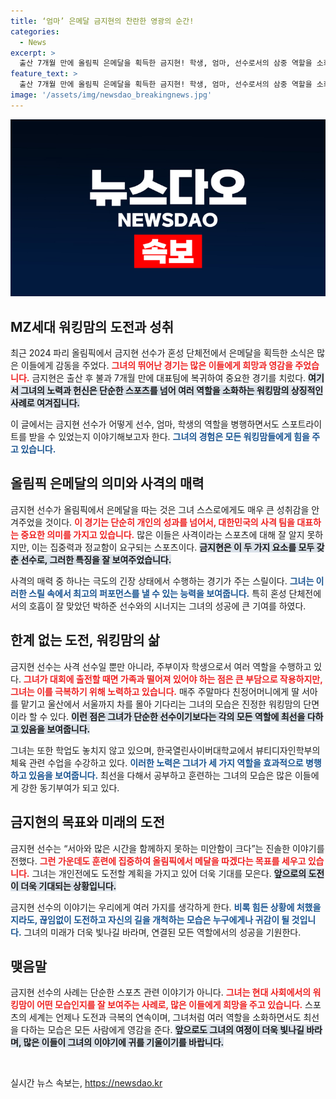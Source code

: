 ```yaml
---
title: ‘엄마’ 은메달 금지현의 찬란한 영광의 순간!
categories:
  - News
excerpt: >
  출산 7개월 만에 올림픽 은메달을 획득한 금지현! 학생, 엄마, 선수로서의 삼중 역할을 소화하며, 꿈의 무대에서 또다시 메달을 향해 도전하는 그녀의 여정이 기대됩니다.
feature_text: >
  출산 7개월 만에 올림픽 은메달을 획득한 금지현! 학생, 엄마, 선수로서의 삼중 역할을 소화하며, 꿈의 무대에서 또다시 메달을 향해 도전하는 그녀의 여정이 기대됩니다.
image: '/assets/img/newsdao_breakingnews.jpg'
---
```


<p><img src="/assets/img/newsdao_breakingnews.jpg" alt="firstkoreanews 속보" /></p>

<h2 data-ke-size="size26">MZ세대 워킹맘의 도전과 성취</h2>

<p data-ke-size="size16"></p>

<p>최근 2024 파리 올림픽에서 금지현 선수가 혼성 단체전에서 은메달을 획득한 소식은 많은 이들에게 감동을 주었다. <b><span style="color: #ee2323;">그녀의 뛰어난 경기는 많은 이들에게 희망과 영감을 주었습니다.</span></b> 금지현은 출산 후 불과 7개월 만에 대표팀에 복귀하여 중요한 경기를 치렀다. <b><span style="background-color: #21538527;">여기서 그녀의 노력과 헌신은 단순한 스포츠를 넘어 여러 역할을 소화하는 워킹맘의 상징적인 사례로 여겨집니다.</span></b> </p>

<p>이 글에서는 금지현 선수가 어떻게 선수, 엄마, 학생의 역할을 병행하면서도 스포트라이트를 받을 수 있었는지 이야기해보고자 한다. <b><span style="color: #1a5490;">그녀의 경험은 모든 워킹맘들에게 힘을 주고 있습니다.</span></b></p>

<h2 data-ke-size="size26">올림픽 은메달의 의미와 사격의 매력</h2>

<p data-ke-size="size16"></p>

<p>금지현 선수가 올림픽에서 은메달을 따는 것은 그녀 스스로에게도 매우 큰 성취감을 안겨주었을 것이다. <b><span style="color: #ee2323;">이 경기는 단순히 개인의 성과를 넘어서, 대한민국의 사격 팀을 대표하는 중요한 의미를 가지고 있습니다.</span></b> 많은 이들은 사격이라는 스포츠에 대해 잘 알지 못하지만, 이는 집중력과 정교함이 요구되는 스포츠이다. <b><span style="background-color: #21538527;">금지현은 이 두 가지 요소를 모두 갖춘 선수로, 그러한 특징을 잘 보여주었습니다.</span></b></p>

<p>사격의 매력 중 하나는 극도의 긴장 상태에서 수행하는 경기가 주는 스릴이다. <b><span style="color: #1a5490;">그녀는 이러한 스릴 속에서 최고의 퍼포먼스를 낼 수 있는 능력을 보여줍니다.</span></b> 특히 혼성 단체전에서의 호흡이 잘 맞았던 박하준 선수와의 시너지는 그녀의 성공에 큰 기여를 하였다.</p>

<h2 data-ke-size="size26">한계 없는 도전, 워킹맘의 삶</h2>

<p data-ke-size="size16"></p>

<p>금지현 선수는 사격 선수일 뿐만 아니라, 주부이자 학생으로서 여러 역할을 수행하고 있다. <b><span style="color: #ee2323;">그녀가 대회에 출전할 때면 가족과 떨어져 있어야 하는 점은 큰 부담으로 작용하지만, 그녀는 이를 극복하기 위해 노력하고 있습니다.</span></b> 매주 주말마다 친정어머니에게 딸 서아를 맡기고 울산에서 서울까지 차를 몰아 기다리는 그녀의 모습은 진정한 워킹맘의 단면이라 할 수 있다. <b><span style="background-color: #21538527;">이런 점은 그녀가 단순한 선수이기보다는 각의 모든 역할에 최선을 다하고 있음을 보여줍니다.</span></b> </p>

<p>그녀는 또한 학업도 놓치지 않고 있으며, 한국열린사이버대학교에서 뷰티디자인학부의 체육 관련 수업을 수강하고 있다. <b><span style="color: #1a5490;">이러한 노력은 그녀가 세 가지 역할을 효과적으로 병행하고 있음을 보여줍니다.</span></b> 최선을 다해서 공부하고 훈련하는 그녀의 모습은 많은 이들에게 강한 동기부여가 되고 있다.</p>

<h2 data-ke-size="size26">금지현의 목표와 미래의 도전</h2>

<p data-ke-size="size16"></p>

<p>금지현 선수는 “서아와 많은 시간을 함께하지 못하는 미안함이 크다”는 진솔한 이야기를 전했다. <b><span style="color: #ee2323;">그런 가운데도 훈련에 집중하여 올림픽에서 메달을 따겠다는 목표를 세우고 있습니다.</span></b> 그녀는 개인전에도 도전할 계획을 가지고 있어 더욱 기대를 모은다. <b><span style="background-color: #21538527;">앞으로의 도전이 더욱 기대되는 상황입니다.</span></b></p>

<p>금지현 선수의 이야기는 우리에게 여러 가지를 생각하게 한다. <b><span style="color: #1a5490;">비록 힘든 상황에 처했을지라도, 끊임없이 도전하고 자신의 길을 개척하는 모습은 누구에게나 귀감이 될 것입니다.</span></b> 그녀의 미래가 더욱 빛나길 바라며, 연결된 모든 역할에서의 성공을 기원한다.  </p>

<h2 data-ke-size="size26">맺음말</h2>

<p data-ke-size="size16"></p>

<p>금지현 선수의 사례는 단순한 스포츠 관련 이야기가 아니다. <b><span style="color: #ee2323;">그녀는 현대 사회에서의 워킹맘이 어떤 모습인지를 잘 보여주는 사례로, 많은 이들에게 희망을 주고 있습니다.</span></b> 스포츠의 세계는 언제나 도전과 극복의 연속이며, 그녀처럼 여러 역할을 소화하면서도 최선을 다하는 모습은 모든 사람에게 영감을 준다. <b><span style="background-color: #21538527;">앞으로도 그녀의 여정이 더욱 빛나길 바라며, 많은 이들이 그녀의 이야기에 귀를 기울이기를 바랍니다.</span></b> </p>

<p data-ke-size="size16">&nbsp;</p>
실시간 뉴스 속보는, <a href="https://newsdao.kr" rel="dofollow">https://newsdao.kr</a>


